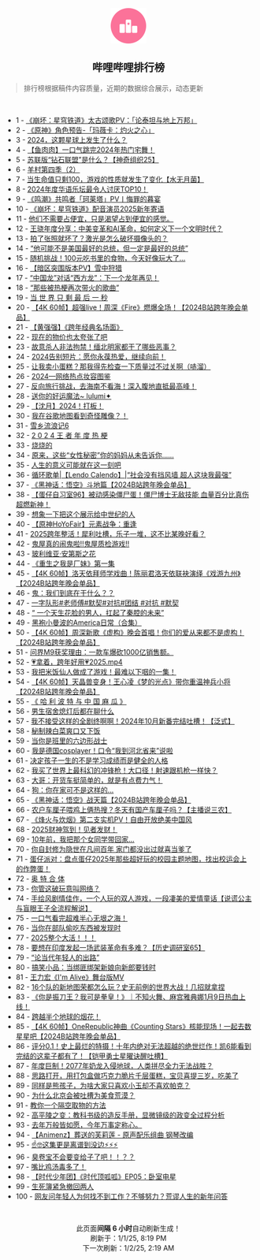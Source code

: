 <div align="center">
    <img src="./assets/icon_rank.png" alt="logo" />
    <h2>哔哩哔哩排行榜</h>
</div>

> 排行榜根据稿件内容质量，近期的数据综合展示，动态更新

<br />

<ul><li><span>1 - <a href=https://www.bilibili.com/BV1uf6tYBEWN target=_blank>《崩坏：星穹铁道》太古颂歌PV：「论泰坦与地上万邦」</a></span></li><li><span>2 - <a href=https://www.bilibili.com/BV1PH6GYUEZC target=_blank>《原神》角色预告-「玛薇卡：灼火之心」</a></span></li><li><span>3 - <a href=https://www.bilibili.com/BV1zw68YsEP9 target=_blank>2024，这颗星球上发生了什么？</a></span></li><li><span>4 - <a href=https://www.bilibili.com/BV1Hh6tYoED9 target=_blank>【鱼肉肉】一口气跳完2024年热门宅舞！</a></span></li><li><span>5 - <a href=https://www.bilibili.com/BV14UC4YTExB target=_blank>苏联版“钻石联盟”是什么？【神奇组织25】</a></span></li><li><span>6 - <a href=https://www.bilibili.com/BV11k6sYQEtS target=_blank>羊村第四季（2）</a></span></li><li><span>7 - <a href=https://www.bilibili.com/BV18A6HYQErc target=_blank>当生命值只剩100，游戏的性质就发生了变化【水无月菌】</a></span></li><li><span>8 - <a href=https://www.bilibili.com/BV16bChYiEv3 target=_blank>2024年度华语乐坛最令人讨厌TOP10！</a></span></li><li><span>9 - <a href=https://www.bilibili.com/BV1Qs6aY7E38 target=_blank>《鸣潮》共鸣者「珂莱塔」PV丨悔罪的暮宴</a></span></li><li><span>10 - <a href=https://www.bilibili.com/BV1eQ6EYHEvd target=_blank>《崩坏：星穹铁道》配音演员2025新年寄语</a></span></li><li><span>11 - <a href=https://www.bilibili.com/BV18N6hYGEei target=_blank>他们不需要占便宜，只是渴望占到便宜的感觉。</a></span></li><li><span>12 - <a href=https://www.bilibili.com/BV1JJ67YsEz2 target=_blank>王骁年度分享：中美变革和AI革命，如何定义下一个文明时代？</a></span></li><li><span>13 - <a href=https://www.bilibili.com/BV1DM6GY4Edo target=_blank>拍了张照就坏了？激光是怎么破坏摄像头的？</a></span></li><li><span>14 - <a href=https://www.bilibili.com/BV1pc63YVEjG target=_blank>“他可能不是美国最好的总统，但一定是最好的总统”</a></span></li><li><span>15 - <a href=https://www.bilibili.com/BV1bQ6gYJEFg target=_blank>随机挑战！100元吃书里的食物，今天好像玩大了…</a></span></li><li><span>16 - <a href=https://www.bilibili.com/BV1RG6nYdEzg target=_blank>【暗区突围版本PV】雪中狩猎</a></span></li><li><span>17 - <a href=https://www.bilibili.com/BV1w967YwE1D target=_blank>“中国龙”对话“西方龙”：下一个龙年再见！</a></span></li><li><span>18 - <a href=https://www.bilibili.com/BV11G6hYqEA7 target=_blank>“那些被热梗再次带火的歌曲”</a></span></li><li><span>19 - <a href=https://www.bilibili.com/BV1n567YZEkU target=_blank>当&nbsp;世&nbsp;界&nbsp;只&nbsp;剩&nbsp;最&nbsp;后&nbsp;一&nbsp;秒</a></span></li><li><span>20 - <a href=https://www.bilibili.com/BV1vk6GYPE8y target=_blank>【4K&nbsp;60帧】超强live！周深《Fire》燃爆全场！【2024B站跨年晚会单品】</a></span></li><li><span>21 - <a href=https://www.bilibili.com/BV1SL65Y8ELU target=_blank>【黄强强】《跨年经典名场面》</a></span></li><li><span>22 - <a href=https://www.bilibili.com/BV1M16JYLEUp target=_blank>现在的物价也太夸张了吧</a></span></li><li><span>23 - <a href=https://www.bilibili.com/BV1df63YYEj2 target=_blank>故意杀人非法拘禁！缅北明家都干了哪些恶事？</a></span></li><li><span>24 - <a href=https://www.bilibili.com/BV1q26EYREKq target=_blank>2024告别短片：愿你永葆热爱，继续向前！</a></span></li><li><span>25 - <a href=https://www.bilibili.com/BV1pC6aYNEG1 target=_blank>让我卖小蛋糕？那我得先检查一下质量过不过关啊（哧溜）</a></span></li><li><span>26 - <a href=https://www.bilibili.com/BV1Gs63YoEA6 target=_blank>2024—网络热点妆容图鉴</a></span></li><li><span>27 - <a href=https://www.bilibili.com/BV1176GYnEco target=_blank>反向旅行挑战，去海南不看海！深入腹地直抵最高峰！</a></span></li><li><span>28 - <a href=https://www.bilibili.com/BV1TB6VYdEb4 target=_blank>送你的好运魔法~&nbsp;lulumi✦</a></span></li><li><span>29 - <a href=https://www.bilibili.com/BV1pn6HYgEcp target=_blank>【沈月】2024！打板！</a></span></li><li><span>30 - <a href=https://www.bilibili.com/BV1iqChYcEU3 target=_blank>我在谷歌地图看到奇怪雕像？！</a></span></li><li><span>31 - <a href=https://www.bilibili.com/BV1cL6bYoEbt target=_blank>雪乡流浪记6</a></span></li><li><span>32 - <a href=https://www.bilibili.com/BV1Qe6bYCExr target=_blank>2&nbsp;0&nbsp;2&nbsp;4&nbsp;王&nbsp;者&nbsp;年&nbsp;度&nbsp;热&nbsp;梗</a></span></li><li><span>33 - <a href=https://www.bilibili.com/BV1JT63YuEMV target=_blank>烧烧的</a></span></li><li><span>34 - <a href=https://www.bilibili.com/BV1DK6GYZE2q target=_blank>原来，这些“女性秘密”你的妈妈从未告诉你……</a></span></li><li><span>35 - <a href=https://www.bilibili.com/BV1ZL6eYwEiF target=_blank>人生的意义可能就在这一刻吧</a></span></li><li><span>36 - <a href=https://www.bilibili.com/BV1Je6WYuEVu target=_blank>循环歌单|【Lendo&nbsp;Calendo】|“社会没有挡风墙&nbsp;超人这块我最强”</a></span></li><li><span>37 - <a href=https://www.bilibili.com/BV17H6LYLEbj target=_blank>《黑神话：悟空》斗地篇【2024B站跨年晚会单品】</a></span></li><li><span>38 - <a href=https://www.bilibili.com/BV1UL65Y8E4m target=_blank>【蛋仔自习室96】被动感染僵尸蛋！僵尸博士无敌技能&nbsp;血量百分比真伤超燃新神！</a></span></li><li><span>39 - <a href=https://www.bilibili.com/BV1FE6bYREP3 target=_blank>想象一下把这个展示给中世纪的人</a></span></li><li><span>40 - <a href=https://www.bilibili.com/BV12jChYyEEz target=_blank>【原神HoYoFair】元素战争：重逢</a></span></li><li><span>41 - <a href=https://www.bilibili.com/BV1gY6VYcEn3 target=_blank>2025跨年整活！犀利吐槽，乐子一堆，这不比某晚好看？</a></span></li><li><span>42 - <a href=https://www.bilibili.com/BV1Gh6LYuEqM target=_blank>鬼屋真的闹鬼啦!!鬼屋质检游戏!!</a></span></li><li><span>43 - <a href=https://www.bilibili.com/BV12x6EYuEeB target=_blank>玻利维亚·安第斯之花</a></span></li><li><span>44 - <a href=https://www.bilibili.com/BV1vj63YAEhn target=_blank>《重生之我是厂妹》第一集</a></span></li><li><span>45 - <a href=https://www.bilibili.com/BV1kP63Y3Eys target=_blank>【4K&nbsp;60帧】洛天依拜师学戏曲！陈丽君洛天依联袂演绎《戏游九州》【2024B站跨年晚会单品】</a></span></li><li><span>46 - <a href=https://www.bilibili.com/BV14u6hYzE38 target=_blank>鬼：我们到底在干什么？？</a></span></li><li><span>47 - <a href=https://www.bilibili.com/BV1b96GYdE2o target=_blank>一字队形#老师傅#默契#对抗#团结&nbsp;#对抗&nbsp;#默契</a></span></li><li><span>48 - <a href=https://www.bilibili.com/BV1JG6VYCE7h target=_blank>“&nbsp;一个天生花脸的男人，扛起了秦腔的未来”</a></span></li><li><span>49 - <a href=https://www.bilibili.com/BV1KB6VYdEP5 target=_blank>黑袍小曼波的America日常（合集）</a></span></li><li><span>50 - <a href=https://www.bilibili.com/BV16h6GYrEtv target=_blank>【4K&nbsp;60帧】周深新歌《虚构》晚会首唱！你们的爱从来都不是虚构！【2024B站跨年晚会单品】</a></span></li><li><span>51 - <a href=https://www.bilibili.com/BV1jm68Y9EHg target=_blank>问界M9获奖理由：一款车爆砍1000亿销售额。</a></span></li><li><span>52 - <a href=https://www.bilibili.com/BV1i7CnYPEiH target=_blank>💗拿着，跨年好用💗2025.mp4</a></span></li><li><span>53 - <a href=https://www.bilibili.com/BV1i4CsYCE3N target=_blank>我把米饭仙人做成了游戏！最难以下咽的一集！</a></span></li><li><span>54 - <a href=https://www.bilibili.com/BV1n36VY5EhA target=_blank>【4K&nbsp;60帧】天晶兽变身！王心凌《梦的光点》带你重温神兵小将【2024B站跨年晚会单品】</a></span></li><li><span>55 - <a href=https://www.bilibili.com/BV1ht63YREAq target=_blank>《&nbsp;哈&nbsp;利&nbsp;波&nbsp;特&nbsp;与&nbsp;中&nbsp;国&nbsp;麻&nbsp;瓜&nbsp;》</a></span></li><li><span>56 - <a href=https://www.bilibili.com/BV1GD6xYKESt target=_blank>男生宿舍熄灯后都在聊什么</a></span></li><li><span>57 - <a href=https://www.bilibili.com/BV1jXC8YwEym target=_blank>我不接受这样的全剧终啊啊！2024年10月新番完结吐槽！【泛式】</a></span></li><li><span>58 - <a href=https://www.bilibili.com/BV1LS6tYyEMC target=_blank>秘制辣白菜爽口又下饭</a></span></li><li><span>59 - <a href=https://www.bilibili.com/BV16668YbEHt target=_blank>当你是班里的六边形战士</a></span></li><li><span>60 - <a href=https://www.bilibili.com/BV19o68YmE54 target=_blank>我是德国cosplayer！口令“我到河北省来”说啦</a></span></li><li><span>61 - <a href=https://www.bilibili.com/BV1bH68YrEa1 target=_blank>决定孩子一生的不是学习成绩而是健全的人格</a></span></li><li><span>62 - <a href=https://www.bilibili.com/BV1Ac6nYNEut target=_blank>我买了世界上最科幻的冲锋枪！大口径！射速跟机枪一样快？</a></span></li><li><span>63 - <a href=https://www.bilibili.com/BV1Mq6VY4E6Y target=_blank>大哥：开货车挺简单的，就是有点费力气！</a></span></li><li><span>64 - <a href=https://www.bilibili.com/BV1Np6vYjEh6 target=_blank>狗：你在家可不是这样的…</a></span></li><li><span>65 - <a href=https://www.bilibili.com/BV18X6GY4E8h target=_blank>《黑神话：悟空》战天篇【2024B站跨年晚会单品】</a></span></li><li><span>66 - <a href=https://www.bilibili.com/BV1WN6VYEE7Y target=_blank>农户车厘子喂鸡上俩热搜？冬天有国产车厘子吗？【主播说三农】</a></span></li><li><span>67 - <a href=https://www.bilibili.com/BV1b2CbYjEhf target=_blank>《烽火与炊烟》第二支实机PV！自由开放绝美中国风</a></span></li><li><span>68 - <a href=https://www.bilibili.com/BV1Gy6HY9E5K target=_blank>2025财神驾到！见者发财！</a></span></li><li><span>69 - <a href=https://www.bilibili.com/BV1TeC8Y5EWV target=_blank>10年前，我把那个女同学带回家…</a></span></li><li><span>70 - <a href=https://www.bilibili.com/BV1Vo68YmEHM target=_blank>你自封修为隐世在凡间百年&nbsp;家门都没出过就喜当爹了</a></span></li><li><span>71 - <a href=https://www.bilibili.com/BV1BVCaYiE77 target=_blank>蛋仔派对：盘点蛋仔2025年那些超好玩的校园主题地图，找出校运会上的作弊蛋！</a></span></li><li><span>72 - <a href=https://www.bilibili.com/BV1BD6aY8Eoo target=_blank>奥&nbsp;特&nbsp;合&nbsp;体</a></span></li><li><span>73 - <a href=https://www.bilibili.com/BV17x6hYZEzJ target=_blank>你管这破玩意叫网络？</a></span></li><li><span>74 - <a href=https://www.bilibili.com/BV1E268YsEmg target=_blank>手绘风剧情佳作，一个人玩的双人游戏，一段凄美的爱情童话【说谎公主与盲眼王子全流程解说】</a></span></li><li><span>75 - <a href=https://www.bilibili.com/BV12W6tYaEY5 target=_blank>一口气看完超难半心无垠之海！</a></span></li><li><span>76 - <a href=https://www.bilibili.com/BV1kN6VYEE7Q target=_blank>当你在部队偷吃东西被发现时</a></span></li><li><span>77 - <a href=https://www.bilibili.com/BV13w6gY9EPY target=_blank>2025整个大活！！！</a></span></li><li><span>78 - <a href=https://www.bilibili.com/BV1Gj6EYjETS target=_blank>要想在印度发起一场武装革命有多难？【历史调研室65】</a></span></li><li><span>79 - <a href=https://www.bilibili.com/BV1Wf6gYyE77 target=_blank>“论当代年轻人的出路”</a></span></li><li><span>80 - <a href=https://www.bilibili.com/BV1aoCAYCEWL target=_blank>搞笑小品：当绑匪绑架新娘向新郎要钱时</a></span></li><li><span>81 - <a href=https://www.bilibili.com/BV1ad6EYUEvU target=_blank>王力宏《I&#39;m&nbsp;Alive》舞台版MV</a></span></li><li><span>82 - <a href=https://www.bilibili.com/BV1qeChYAEK6 target=_blank>16个队的新地图荣都怎么玩？史无前例的世界大战！几招就拿捏</a></span></li><li><span>83 - <a href=https://www.bilibili.com/BV1EQ6nYcE3m target=_blank>《你是振刀王？我可是拳皇！》｜不知火舞、麻宫雅典娜1月9日热血上线！</a></span></li><li><span>84 - <a href=https://www.bilibili.com/BV1ws6YYTExP target=_blank>跨越半个地球的烟花！</a></span></li><li><span>85 - <a href=https://www.bilibili.com/BV1EL6VYrEj5 target=_blank>【4K&nbsp;60帧】OneRepublic神曲《Counting&nbsp;Stars》核能现场！一起去数星星吧【2024B站跨年晚会单品】</a></span></li><li><span>86 - <a href=https://www.bilibili.com/BV1cqCxYdEKD target=_blank>评分0.1！史上最烂的特摄！十年内绝对无法超越的绝世烂作！凯6能看到完结的这辈子都有了！【铠甲勇士星曜诀醒吐槽】</a></span></li><li><span>87 - <a href=https://www.bilibili.com/BV1UN6hYgE92 target=_blank>年度巨制！2077年奶龙入侵地球，人类拼尽全力无法战胜？</a></span></li><li><span>88 - <a href=https://www.bilibili.com/BV1tS6gYDEGJ target=_blank>思路打开，用打包盒做巧克力脆片千层蛋糕，宝贝喜提三岁，吃美了</a></span></li><li><span>89 - <a href=https://www.bilibili.com/BV1GW63YtE23 target=_blank>同样是熊孩子，为啥大家只喜欢小玉却不喜欢帕克？</a></span></li><li><span>90 - <a href=https://www.bilibili.com/BV1m36gY2ERd target=_blank>为什么北京会被吐槽为美食荒漠？</a></span></li><li><span>91 - <a href=https://www.bilibili.com/BV1BK68YQEFZ target=_blank>教你一个隔空取物的方法</a></span></li><li><span>92 - <a href=https://www.bilibili.com/BV1B56VYGE41 target=_blank>高平陵之变：教科书级的造反手册，显微镜级的政变全过程分析</a></span></li><li><span>93 - <a href=https://www.bilibili.com/BV16B6EYcEdk target=_blank>去年万般皆如愿，今年万事定称心。</a></span></li><li><span>94 - <a href=https://www.bilibili.com/BV1jL6VYrEy8 target=_blank>【Animenz】葬送的芙莉莲&nbsp;-&nbsp;原声配乐组曲&nbsp;钢琴改编</a></span></li><li><span>95 - <a href=https://www.bilibili.com/BV1EM63YBEmf target=_blank>☝🤓这集更是离谱到没边⚡⚡⚡</a></span></li><li><span>96 - <a href=https://www.bilibili.com/BV1CX6bYhE5j target=_blank>臭卷宝不会要变给子了吧！！？？</a></span></li><li><span>97 - <a href=https://www.bilibili.com/BV1LE6VYzERJ target=_blank>嘴比鸡汤毒多了！</a></span></li><li><span>98 - <a href=https://www.bilibili.com/BV1ad6tY6EoE target=_blank>【时代少年团】《时代顶呱呱》EP05：卧室电星</a></span></li><li><span>99 - <a href=https://www.bilibili.com/BV1hn68YGE8B target=_blank>生死簿紧急撤回两人</a></span></li><li><span>100 - <a href=https://www.bilibili.com/BV1K96HYmEc4 target=_blank>网友问年轻人为何找不到工作？不够努力？荒谬人生的新年问答</a></span></li></ul>

<br />

<p align=center>此页面<strong>间隔 6 小时</strong>自动刷新生成！<br>刷新于：1/1/25, 8:19 PM<br>下一次刷新：1/2/25, 2:19 AM</p>
